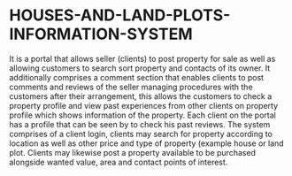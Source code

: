 # HOUSES-AND-LAND-PLOTS-INFORMATION-SYSTEM
It is a portal that allows seller (clients) to post property for sale as well as allowing customers to search sort property and contacts of its owner. It additionally comprises a comment section that enables clients to post comments and reviews of the seller managing procedures with the customers after their arrangement, this allows the customers to check a property profile and view past experiences from other clients on property profile which shows information of the property. Each client on the portal has a profile that can be seen by to check his past reviews. The system comprises of a client login, clients may search for property according to location as well as other price and type of property (example house or land plot. Clients may likewise post a property available to be purchased alongside wanted value, area and contact points of interest.
